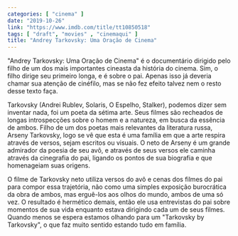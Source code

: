 ```yaml
---
categories: [ "cinema" ]
date: "2019-10-26"
link: "https://www.imdb.com/title/tt10850518"
tags: [ "draft", "movies" , "cinemaqui" ]
title: "Andrey Tarkovsky: Uma Oração de Cinema"
---
```

"Andrey Tarkovsky: Uma Oração de Cinema" é o documentário dirigido pelo filho de um dos mais importantes cineasta da história do cinema. Sim, o filho dirige seu primeiro longa, e é sobre o pai. Apenas isso já deveria chamar sua atenção de cinéfilo, mas se não fez efeito talvez nem o resto desse texto faça.

Tarkovsky (Andrei Rublev, Solaris, O Espelho, Stalker), podemos dizer sem inventar nada, foi um poeta da sétima arte. Seus filmes são recheados de longas introspecções sobre o homem e a natureza, em busca da essência de ambos. Filho de um dos poetas mais relevantes da literatura russa, Arseny Tarkovsky, logo se vê que esta é uma família em que a arte respira através de versos, sejam escritos ou visuais. O neto de Arseny é um grande admirador da poesia de seu avô, e através de seus versos ele caminha através da cinegrafia do pai, ligando os pontos de sua biografia e que homenageiam suas origens.

O filme de Tarkovsky neto utiliza versos do avô e cenas dos filmes do pai para compor essa trajetória, não como uma simples exposição burocrática da obra de ambos, mas erguê-los aos olhos do mundo, ambos de uma só vez. O resultado é hermético demais, então ele usa entrevistas do pai sobre momentos de sua vida enquanto estava dirigindo cada um de seus filmes. Quando menos se espera estamos olhando para um "Tarkovsky by Tarkovsky", o que faz muito sentido estando tudo em família.
